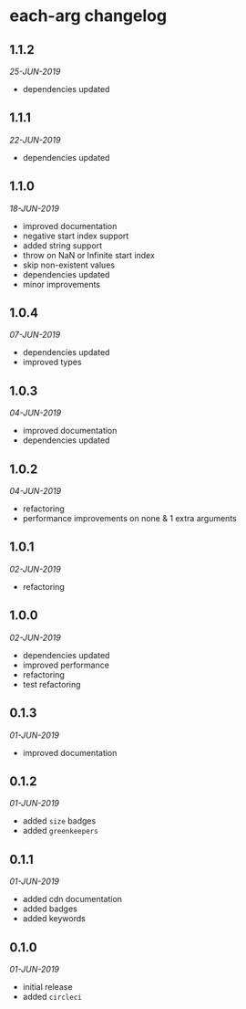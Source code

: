 # each-arg changelog

## 1.1.2
*25-JUN-2019*

* dependencies updated

## 1.1.1
*22-JUN-2019*

* dependencies updated

## 1.1.0
*18-JUN-2019*

* improved documentation
* negative start index support
* added string support
* throw on NaN or Infinite start index
* skip non-existent values
* dependencies updated
* minor improvements

## 1.0.4
*07-JUN-2019*

* dependencies updated
* improved types 

## 1.0.3
*04-JUN-2019*

* improved documentation
* dependencies updated

## 1.0.2
*04-JUN-2019*

* refactoring
* performance improvements on none & 1 extra arguments

## 1.0.1
*02-JUN-2019*

* refactoring

## 1.0.0
*02-JUN-2019*

* dependencies updated
* improved performance
* refactoring
* test refactoring

## 0.1.3
*01-JUN-2019*

* improved documentation

## 0.1.2
*01-JUN-2019*

* added `size` badges
* added `greenkeepers`

## 0.1.1
*01-JUN-2019*

* added cdn documentation
* added badges
* added keywords

## 0.1.0
*01-JUN-2019*

* initial release
* added `circleci`

